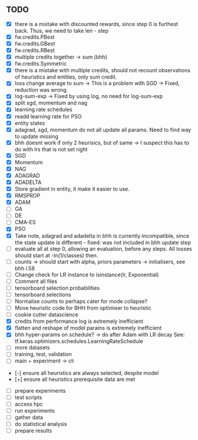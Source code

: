 ## TODO

- [x] there is a mistake with discounted rewards, since step 0 is furthest back. Thus, we need to take len - step
- [x] fw.credits.PBest
- [x] fw.credits.GBest
- [x] fw.credits.RBest
- [x] multiple credits together -> sum (bhh)
- [x] fw.credits.Symmetric
- [x] there is a mistake with multiple credits, should not recount observations of heuristics and entities, only sum credit.
- [x] loss change average to sum -> This is a problem with SGD -> Fixed, reduction was wrong.
- [x] log-sum-exp -> Fixed by using log, no need for log-sum-exp
- [x] split sgd, momentum and nag
- [x] learning rate schedules
- [x] readd learning rate for PSO
- [x] entity states
- [x] adagrad, sgd, momentum do not all update all params. Need to find way to update missing
- [x] bhh doesnt work if only 2 heurisics, but of same -> I suspect this has to do with lrs that is not set right
- [x] SGD
- [x] Momentum
- [x] NAG
- [x] ADAGRAD
- [x] ADADELTA
- [x] Store gradient in entity, it make it easier to use.
- [x] RMSPROP
- [x] ADAM
- [ ] GA
- [ ] DE
- [ ] CMA-ES
- [x] PSO
- [x] Take note, adagrad and adadelta in bhh is currently incompatible, since the state update is different - fixed: was not included in bhh update step
- [ ] evaluate all at step 0, allowing an evaluation, before any steps. All losses should start at -ln(1/classes) then.
- [ ] counts -> should start with alpha, priors parameters -> initialisers, see bhh l.58
- [ ] Change check for LR instance to isinstance(lr, Exponential)
- [ ] Comment all files
- [ ] tensorboard selection probabilities
- [ ] tensorboard selections
- [ ] Normalise counts to perhaps cater for mode collapse?
- [ ] Move heuristic code for BHH from optimiser to heuristic
- [ ] cookie cutter datascience
- [x] credits from performance log is extremely inefficient
- [x] flatten and reshape of model params is extremely inefficient
- [x] bhh hyper-params on schedule? -> do after Adam with LR decay See: tf.keras.optimizers.schedules.LearningRateSchedule
- [ ] more datasets
- [ ] training, test, validation
- [ ] main + experiment -> cli
- [-] ensure all heuristics are always selected, despite model
- [+] ensure all heuristics prerequisite data are met
- [ ] prepare experiments
- [ ] test scripts
- [ ] access hpc
- [ ] run experiments
- [ ] gather data
- [ ] do statistical analysis
- [ ] prepare results
